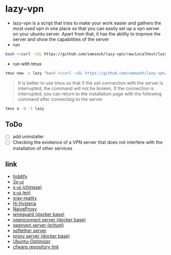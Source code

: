 # lazy-vpn
- lazy-vpn is a script that tries to make your work easier and gathers the most used vpn in one place so that you can easily set up a vpn server on your ubuntu server.
Apart from that, it has the ability to improve the server and show the capabilities of the server
- run 
```bash
bash <(curl -sSL https://github.com/samsesh/lazy-vpn/raw/Localhost/lazy.sh)
```
- run with tmux
```bash
tmux new -s lazy "bash <(curl -sSL https://github.com/samsesh/lazy-vpn/raw/Localhost/lazy.sh)"
```
> It is better to use tmux so that if the ssh connection with the server is interrupted, the command will not be broken, If the connection is interrupted, you can return to the installation page with the following command after connecting to the server
```bash
tmux a -d -t lazy
```
## ToDo
- [ ] add uninstaller
- [ ] Checking the existence of a VPN server that does not interfere with the installation of other services
## link 
- [hiddify](https://github.com/hiddify/hiddify-config/)
- [3x-ui](https://github.com/MHSanaei/3x-ui)
- [x-ui (chinese)](https://github.com/vaxilu/x-ui/)
- [x-ui (en)](https://github.com/FranzKafkaYu/x-ui)
- [xray-reality](https://github.com/sajjaddg/xray-reality)
- [Hi Hysteria](https://github.com/emptysuns/Hi_Hysteria)
- [NaiveProxy](https://github.com/yonggekkk/NaiveProxy-yg)
- [wireguard (docker base)](https://github.com/samsesh/wireguard-docker)
- [openconnect server (docker base)](https://github.com/samsesh/ocserv-docker)
- [openvpn server (pritunl)](https://github.com/samsesh/pritunl-install)
- [softether server](https://github.com/samsesh/softether-install)
- [proxy server (docker base)](https://github.com/samsesh/3proxy-docker-compose)
- [Ubuntu-Optimizer](https://github.com/samsesh/Ubuntu-Optimizer)
- [cfwarp repository link](https://gitlab.com/rwkgyg/CFwarp/)